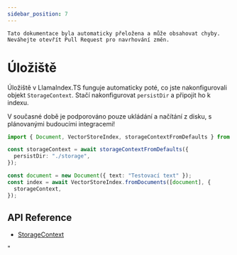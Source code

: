```yaml
---
sidebar_position: 7
---
```


`Tato dokumentace byla automaticky přeložena a může obsahovat chyby. Neváhejte otevřít Pull Request pro navrhování změn.`

# Úložiště

Úložiště v LlamaIndex.TS funguje automaticky poté, co jste nakonfigurovali objekt `StorageContext`. Stačí nakonfigurovat `persistDir` a připojit ho k indexu.

V současné době je podporováno pouze ukládání a načítání z disku, s plánovanými budoucími integracemi!

```typescript
import { Document, VectorStoreIndex, storageContextFromDefaults } from "./src";

const storageContext = await storageContextFromDefaults({
  persistDir: "./storage",
});

const document = new Document({ text: "Testovací text" });
const index = await VectorStoreIndex.fromDocuments([document], {
  storageContext,
});
```

## API Reference

- [StorageContext](../../api/interfaces/StorageContext.md)

"
